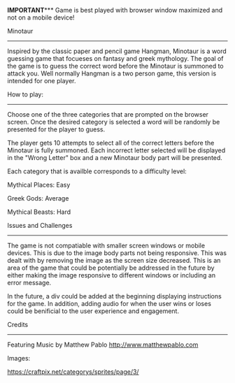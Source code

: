 ******IMPORTANT*********
 Game is best played with browser window maximized and not on a mobile device!


Minotaur
********

Inspired by the classic paper and pencil game Hangman, Minotaur is a word guessing game that focueses on fantasy and greek mythology. The goal of the game is to guess the correct word before the Minotaur is summoned to attack you. Well normally Hangman is a two person game, this version is intended for one player.


How to play:
************

Choose one of the three categories that are prompted on the browser screen. Once the desired category is selected a word will be randomly be presented for the player to guess.

The player gets 10 attempts to select all of the correct letters before the Minotaur is fully summoned. Each incorrect letter selected will be displayed in the "Wrong Letter" box and a new Minotaur body part will be presented.

Each category that is availble corresponds to a difficulty level:

Mythical Places: Easy

Greek Gods: Average

Mythical Beasts: Hard


Issues and Challenges
*********************

The game is not compatiable with smaller screen windows or mobile devices. This is due to the image body parts not being responsive. This was dealt with by removing the image as the screen size decreased. This is an area of the game that could be potentially be addressed in the future by either making the image responsive to different windows or including an error message.

In the future, a div could be added at the beginning displaying instructions for the game. In addition, adding audio for when the user wins or loses could be benificial to the user experience and engagement.

Credits
*******

Featuring Music by Matthew Pablo
http://www.matthewpablo.com

Images:

https://craftpix.net/categorys/sprites/page/3/